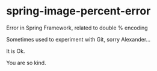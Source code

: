 # spring-image-percent-error
Error in Spring Framework, related to double % encoding

Sometimes used to experiment with Git, sorry Alexander...

It is Ok.

You are so kind.
